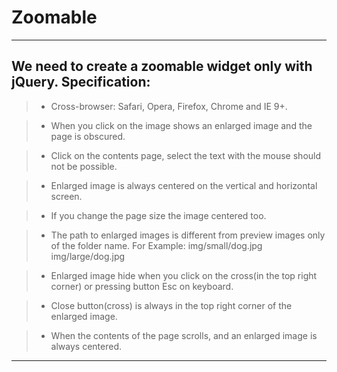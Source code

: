 
Zoomable
=================== 
-----
We need to create a zoomable widget only with jQuery.
Specification:
------------- 
> - Cross-browser: Safari, Opera, Firefox, Chrome and IE 9+.

> - When you click on the image shows an enlarged image and the page is obscured.

> - Click on the contents page, select the text with the mouse should not be possible.

> - Enlarged image is always centered on the vertical and horizontal screen.

> - If you change the page size the image centered too.

> - The path to enlarged images is different from preview images only of the folder name. For Example:
img/small/dog.jpg<br>
img/large/dog.jpg

> - Enlarged image hide when you click on the cross(in the top right corner) or pressing button Esc on keyboard.

> - Close button(cross) is always in the top right corner of the enlarged image.

> - When the contents of the page scrolls, and an enlarged image is always centered.

 ------- 